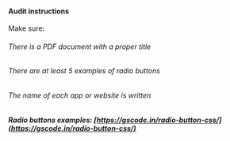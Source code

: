 #### Audit instructions

Make sure: 

###### There is a PDF document with a proper title
###### There are at least 5 examples of radio buttons
###### The name of each app or website is written

##### Radio buttons examples: [https://gscode.in/radio-button-css/](https://gscode.in/radio-button-css/)